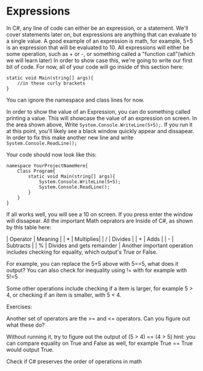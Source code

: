 # Expressions

In C#, any line of code can either be an expression, or a statement. We'll cover statements later on, but expressions are anything that can evaluate to a single value. A good example of an expression is math, for example, 5+5 is an expression that will be evaluated to 10. All expressions will either be some operation, such as + or -, or something called a "function call"(which we will learn later) In order to show case this, we're going to write our first bit of code. For now, all of your code will go inside of this section here:
```CSharp
static void Main(string[] args){
    //in these curly brackets
}
```

You can ignore the namespace and class lines for now.

In order to show the value of an Expression, you can do something called printing a value. This will showcase the value of an expression on screen. In the area shown above, Write ``System.Console.WriteLine(5+5);``. If you run it at this point, you'll likely see a black window quickly appear and dissapear. In order to fix this make another new line and write ``System.Console.ReadLine();``

Your code should now look like this:

```CSharp
namespace YourProjectNameHere{
    Class Program{
        static void Main(string[] args){
            System.Console.WriteLine(5+5);
            System.Console.ReadLine();
        }
    }
}
```

If all works well, you will see a 10 on screen. If you press enter the window will dissapear. All the important Math oeprators are Inside of C#, as shown by this table here:


| Operator | Meaning | 
| * | Multiplies|
| / | Divides | 
| + | Adds | 
| - | Subtracts |
| % | Divides and gets remainder |
Another important operation includes checking for equality, which output's True or False. 

For example, you can replace the 5+5 above with 5==5, what does it output? You can also check for inequality using != with for example with 5!=5

Some other operations include checking if a item is larger, for example 5 > 4, or checking if an item is smaller, with 5 < 4.

Exercises: 

Another set of operators are the >= and <= operators. Can you figure out what these do?

Without running it, try to figure out the output of (5 > 4) == (4 > 5) hint: you can compare equality on True and False as well, for example True == True would output True.

Check if C# preserves the order of operations in math

